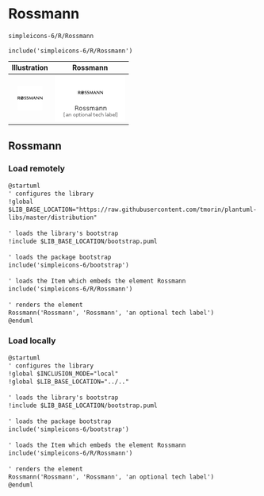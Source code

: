 # Rossmann


```text
simpleicons-6/R/Rossmann
```

```text
include('simpleicons-6/R/Rossmann')
```



| Illustration | Rossmann |
| :---: | :---: |
| ![illustration for Illustration](../../simpleicons-6/R/Rossmann.png) | ![illustration for Rossmann](../../simpleicons-6/R/Rossmann.Local.png) |




## Rossmann

### Load remotely
```plantuml
@startuml
' configures the library
!global $LIB_BASE_LOCATION="https://raw.githubusercontent.com/tmorin/plantuml-libs/master/distribution"

' loads the library's bootstrap
!include $LIB_BASE_LOCATION/bootstrap.puml

' loads the package bootstrap
include('simpleicons-6/bootstrap')

' loads the Item which embeds the element Rossmann
include('simpleicons-6/R/Rossmann')

' renders the element
Rossmann('Rossmann', 'Rossmann', 'an optional tech label')
@enduml
```

### Load locally
```plantuml
@startuml
' configures the library
!global $INCLUSION_MODE="local"
!global $LIB_BASE_LOCATION="../.."

' loads the library's bootstrap
!include $LIB_BASE_LOCATION/bootstrap.puml

' loads the package bootstrap
include('simpleicons-6/bootstrap')

' loads the Item which embeds the element Rossmann
include('simpleicons-6/R/Rossmann')

' renders the element
Rossmann('Rossmann', 'Rossmann', 'an optional tech label')
@enduml
```

